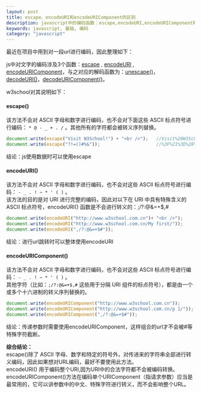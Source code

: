 ```yaml
---
layout: post
title: escape、encodeURI和encodeURIComponent的区别
description: javascript中的编码函数：escape,encodeURI,encodeURIComponent和unescape,decodeURI,decodeURIComponent的介绍
keywords: javascript, 基础, 编码
category: "javascript"
---
```


最近在项目中用到对一段url进行编码，因此整理如下：

js中对文字的编码涉及3个函数：<a href="http://www.w3school.com.cn/jsref/jsref_escape.asp" target="_blank" title="">escape</a> , <a href="http://www.w3school.com.cn/jsref/jsref_encodeuri.asp" target="_blank" title="">encodeURI</a> , <a href="http://www.w3school.com.cn/jsref/jsref_encodeURIComponent.asp" target="_blank" title="">encodeURIComponent</a>，与之对应的解码函数为：<a href="http://www.w3school.com.cn/jsref/jsref_unescape.asp" target="_blank">unescape()</a>，<a href="http://www.w3school.com.cn/jsref/jsref_decodeURI.asp" target="_blank">decodeURI()</a>，<a href="http://www.w3school.com.cn/jsref/jsref_decodeURIComponent.asp" target="_blank">decodeURIComponent()</a>。

<!-- more -->

w3school对其说明如下：

#### escape()

该方法不会对 ASCII 字母和数字进行编码，也不会对下面这些 ASCII 标点符号进行编码： `* @ - _ + . /` 。其他所有的字符都会被转义序列替换。

```js
document.write(escape("Visit W3School!") + "<br />");	//Visit%20W3School%21
document.write(escape("?!=()#%&"));						//%3F%21%3D%28%29%23%25%26
```

结论：js使用数据时可以使用escape

#### encodeURI()

该方法不会对 ASCII 字母和数字进行编码，也不会对这些 ASCII 标点符号进行编码： `- _ . ! ~ * ' ( )` 。 <br>
该方法的目的是对 URI 进行完整的编码，因此对以下在 URI 中具有特殊含义的 ASCII 标点符号，encodeURI() 函数是不会进行转义的：;/?:@&=+$,#

```js
document.write(encodeURI("http://www.w3school.com.cn")+ "<br />");		//http://www.w3school.com.cn
document.write(encodeURI("http://www.w3school.com.cn/My first/"));		//http://www.w3school.com.cn/My%20first/
document.write(encodeURI(",/?:@&=+$#"));								//,/?:@&=+$#
```

结论：进行url跳转时可以整体使用encodeURI

#### encodeURIComponent()

该方法不会对 ASCII 字母和数字进行编码，也不会对这些 ASCII 标点符号进行编码： `- _ . ! ~ * ' ( )` 。<br>
其他字符（比如：`;/?:@&=+$,#` 这些用于分隔 URI 组件的标点符号），都是由一个或多个十六进制的转义序列替换的。

```js
document.write(encodeURIComponent("http://www.w3school.com.cn"));		//http%3A%2F%2Fwww.w3school.com.cn
document.write(encodeURIComponent("http://www.w3school.com.cn/p 1/"));	//http%3A%2F%2Fwww.w3school.com.cn%2Fp%201%2F
document.write(encodeURIComponent(",/?:@&=+$#"));						//%2C%2F%3F%3A%40%26%3D%2B%24%23
```

结论：传递参数时需要使用encodeURIComponent，这样组合的url才不会被#等特殊字符截断。

**综合结论：**<br>
escape()除了 ASCII 字母、数字和特定的符号外，对传进来的字符串全部进行转义编码，因此如果想对URL编码，最好不要使用此方法。 <br>
encodeURI() 用于编码整个URI,因为URI中的合法字符都不会被编码转换。 <br>
encodeURIComponent()方法在编码单个URIComponent（指请求参数）应当是最常用的，它可以讲参数中的中文、特殊字符进行转义，而不会影响整个URL。

















